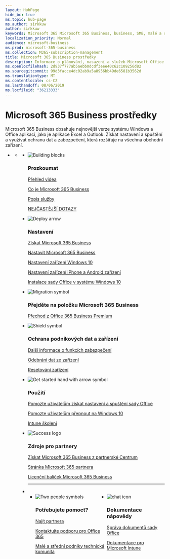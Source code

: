 ```yaml
---
layout: HubPage
hide_bc: true
ms.topic: hub-page
ms.author: sirkkuw
author: sirkkuw
keywords: Microsoft 365 Microsoft 365 Business, business, SMB, malé a středně, Microsoft 365 obchodní dokumentace, dokumentace, dokumentace, technické informace
localization_priority: Normal
audience: microsoft-business
ms.prod: microsoft-365-business
ms.collection: M365-subscription-management
title: Microsoft 365 Business prostředky
description: Informace o plánování, nasazení a služeb Microsoft Office 365, Windows 10 a Enterprise Mobility + zabezpečení společně použít ve vašem podnikání pro integrovanou a zabezpečenou infrastrukturu, která umožňuje týmovou spolupráci a odemkne tvořivosti.
ms.openlocfilehash: 2d937f777ab5aebb0dcdf3eee40c62c109256d82
ms.sourcegitcommit: 99d3facce4dc02ab9a5a8956bb49de6581b3562d
ms.translationtype: MT
ms.contentlocale: cs-CZ
ms.lasthandoff: 08/06/2019
ms.locfileid: "36213333"
---
```

<div id="main" class="v2">
    <div class="container">
        <h1>Microsoft 365 Business prostředky</h1>
        <P>Microsoft 365 Business obsahuje nejnovější verze systému Windows a Office aplikací, jako je aplikace Excel a Outlook. Získat nastavení a spuštění a využívat ochranu dat a zabezpečení, která rozšiřuje na všechna obchodní zařízení.</p>
        <P></p>
        <ul class="pivots">
            <li>
                <a href="#home"></a>
                <ul id="home">
                    <li>
                        <a href="#home-all"></a>
                        <ul id="home-all" class="cardsF">
                            <li>
                                <div class="cardSize">
                                    <div class="cardPadding">
                                        <div class="card">
                                            <div class="cardImageOuter">
                                                <div class="cardImage">
                                                    <img src="https://docs.microsoft.com/office/media/icons/blocks-blue.svg" alt="Building blocks" />
                                                </div>
                                            </div>
                                            <div class="cardText">
                                                <h3>Prozkoumat</h3>
                                                <P><a href="https://support.office.com/article/what-is-microsoft-365-business-901e2522-c2cf-4b8c-894e-f482cda3347a" target="_blank">Přehled videa</a></p>
                                                <P><a href="microsoft-365-business-overview.md" target="_blank">Co je Microsoft 365 Business</a></p>
                                                <P><a href="https://docs.microsoft.com/office365/servicedescriptions/microsoft-365-service-descriptions/microsoft-365-business-service-description" target="_blank">Popis služby</a></p>
                                                <P><a href="https://docs.microsoft.com/microsoft-365/business/support/microsoft-365-business-faqs" target="_blank">NEJČASTĚJŠÍ DOTAZY</a></p>
                                            </div>
                                        </div>
                                    </div>
                                </div>
                            </li>
                            <li>
                                <div class="cardSize">
                                    <div class="cardPadding">
                                        <div class="card">
                                            <div class="cardImageOuter">
                                                <div class="cardImage">
                                                    <img src="https://docs.microsoft.com/office/media/icons/deploy-blue.svg" alt="Deploy arrow" />
                                                </div>
                                            </div>
                                            <div class="cardText">
                                                <h3>Nastavení</h3>
                                              <P><a href="sign-up.md" target="_blank">Získat Microsoft 365 Business</a></p>
                                               <P><a href="set-up.md" target="_blank">Nastavit Microsoft 365 Business</a></p>
                                                <P><a href="set-up-windows-devices.md" target="_blank">Nastavení zařízení Windows 10</a></p>
                                                <P><a href="set-up-mobile-devices.md" target="_blank">Nastavení zařízení iPhone a Android zařízení</a></p>
                                                <P><a href="auto-install-or-uninstall-office.md" target="_blank">Instalace sady Office v systému Windows 10</a></p>
                                            </div>
                                        </div>
                                    </div>
                                </div>
                            </li>
                            <li>
                                <div class="cardSize">
                                    <div class="cardPadding">
                                        <div class="card">
                                            <div class="cardImageOuter">
                                                <div class="cardImage">
                                                    <img src="https://docs.microsoft.com/office/media/icons/migration-blue.svg" alt="Migration symbol" />
                                                </div>
                                            </div>
                                            <div class="cardText">
                                                <h3>Přejděte na položku Microsoft 365 Business</h3>
                                                <P><a href="migrate-to-microsoft-365-business.md" target="_blank">Přechod z Office 365 Business Premium</a></p>
                                            </div>
                                        </div>
                                    </div>
                                </div>
                            </li> 
                            <li>
                                <div class="cardSize">
                                    <div class="cardPadding">
                                        <div class="card">
                                            <div class="cardImageOuter">
                                                <div class="cardImage">
                                                    <img src="https://docs.microsoft.com/office/media/icons/security-blue.svg" alt="Shield symbol" />
                                                </div>
                                            </div>
                                            <div class="cardText">
                                                <h3>Ochrana podnikových dat a zařízení</h3>
                                                <P><a href="security-features.md" target="_blank">Další informace o funkcích zabezpečení</a></p>
                                                <P><a href="remove-company-data.md" target="_blank">Odebrání dat ze zařízení</a></p>
                                                <P><a href="reset-devices-to-factory-settings.md" target="_blank">Resetování zařízení</a></p>
                                                </div>
                                        </div>
                                    </div>
                                </div>
                            </li>
                            <li>
                                <div class="cardSize">
                                    <div class="cardPadding">
                                        <div class="card">
                                            <div class="cardImageOuter">
                                                <div class="cardImage">
                                                    <img src="https://docs.microsoft.com/office/media/icons/get-started-blue.svg" alt="Get started hand with arrow symbol" />
                                                </div>
                                            </div>
                                            <div class="cardText">
                                                <h3>Použití</h3>
                                                <P><a href="https://support.office.com/office-training-center" target="_blank">Pomozte uživatelům získat nastavení a spuštění sady Office</a></p>
                                                <P><a href="https://www.microsoft.com/itpro/windows-10/end-user-readiness" target="_blank">Pomozte uživatelům přepnout na Windows 10</a></p>
                                                <P><a href="https://docs.microsoft.com/intune-user-help/use-managed-devices-to-get-work-done" target="_blank">Intune školení</a></p>
                                            </div>
                                        </div>
                                    </div>
                                </div>
                            </li>
                            <li>
                                <div class="cardSize">
                                    <div class="cardPadding">
                                        <div class="card">
                                            <div class="cardImageOuter">
                                                <div class="cardImage">
                                                    <img src="https://docs.microsoft.com/en-us/office/media/icons/success-blue.svg" alt="Success logo" />
                                                </div>
                                            </div>
                                            <div class="cardText">
                                                <h3>Zdroje pro partnery</h3>
                                                <P><a href="get-microsoft-365-business.md" target="_blank">Získat Microsoft 365 Business z partnerské Centrum</a></p>
                                                <P><a href="https://www.microsoft.com/microsoft-365/partners/business" target="_blank">Stránka Microsoft 365 partnera</a></p>
                                                <P><a href="https://www.microsoft.com/microsoft-365/partners/resources/microsoft-365-business-licensing-deck" target="_blank">Licenční balíček Microsoft 365 Business</a></p>
                                            </div>
                                        </div>
                                    </div>
                                </div>
                            </li>
                                <li class="fullSpan">
                                  <hr />
                                  <br>
                                  <ul class="cardsF panelContent singlePanelContent" style="display:flex!important;">
                                    <li>
                                    <div class="cardSize">
                                        <div class="cardPadding">
                                            <div class="card">
                                                <div class="cardImageOuter">
                                                    <div class="cardImage">
                                                        <img src="https://docs.microsoft.com/office/media/icons/users-people.svg" alt="Two people symbols" />
                                                    </div>
                                                </div>
                                                <div class="cardText">
                                                    <h3>Potřebujete pomoct?</h3>
                                                    <P><a href="https://www.microsoft.com/solution-providers/search" target="_blank">Najít partnera</a></p>
                                                    <P><a href="https://support.office.com/article/Contact-support-for-business-products-Admin-Help-32a17ca7-6fa0-4870-8a8d-e25ba4ccfd4b" target="_blank">Kontaktujte podporu pro Office 365</a></p>
                                                    <P><a href="https://techcommunity.microsoft.com/t5/Small-and-Medium-Businesses/ct-p/SMB" target="_blank">Malé a střední podniky technická komunita</a></p>
                                                </div>
                                            </div>
                                        </div>
                                    </div>
                                </li> 
                                <li>
                                    <div class="cardSize">
                                        <div class="cardPadding">
                                            <div class="card">
                                                <div class="cardImageOuter">
                                                    <div class="cardImage">
                                                        <img src="https://docs.microsoft.com/office/media/icons/chat.svg" alt="chat icon" />
                                                    </div>
                                                </div>
                                                <div class="cardText">
                                                    <h3>Dokumentace nápovědy</h3>
                                                     <P><a href="https://docs.microsoft.com/office/admins-itprofessionals" target="_blank">Správa dokumentů sady Office</a></p>
                                                     <P><a href="https://docs.microsoft.com/intune/index">Dokumentace pro Microsoft Intune</a></p>
                                                </div>
                                            </div>
                                        </div>
                                    </div>
                                </li>
                            </li>
                        </ul>
                    </li>
                </ul>
            </li>
        </ul>
    </div>
</div>